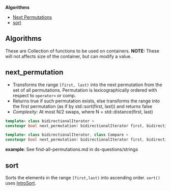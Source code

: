**Algorithms**
- [Next Permutations](#np)
- [sort](#s)

## Algorithms
These are Collection of functions to be used on containers. **NOTE:** These will not affects size of the container, but can modify a value.

<a name=np></a>
## next_permutation
- Transforms the range `[first, last)` into the next permutation from the set of all permutations. Permutation is lexicographically ordered with respect to `operator<` or comp.
- Returns true if such permutation exists, else transforms the range into the first permutation (as if by std::sort(first, last)) and returns false
- *Complexity:* At most N/2 swaps, where N = std::distance(first, last)
```cpp
template< class bidirectionalIterator >
constexpr bool next_permutation( bidirectionalIterator first, bidirectionalIterator last );

template< class bidirectionalIterator, class Compare >
constexpr bool next_permutation( bidirectionalIterator first, bidirectionalIterator last, Compare comp );
```
**example**: See find-all-permutations.md in ds-questions/strings

<a name=s></a>
## sort
Sorts the elements in the range `[first,last)` into ascending order.
`sort()` uses [IntroSort](/DS_Questions/Sorting/Hybrid_Sorting_Algo).
